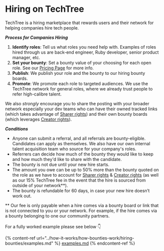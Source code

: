 # Hiring on TechTree

TechTree is a hiring marketplace that rewards users and their network for helping companies hire tech people.

_**Process for Companies Hiring**_

1. **Identify roles**: Tell us what roles you need help with. Examples of roles hired through us are back-end engineer, Ruby developer, senior product manager, etc.
2. **Set your bounty**: Set a bounty value of your choosing for each open role. See our [Pricing Page](../how-it-works/general-pricing.md) for more info.
3. **Publish**: We publish your role and the bounty to our hiring bounty boards.
4. **Promote**: We promote each role to targeted audiences. We use the TechTree network for general roles, where we already trust people to refer high-calibre talent.

We also _strongly_ encourage you to share the posting with your broader network especially your dev teams who can have their owned tracked links (which takes advantage of [Sharer rights](../how-it-works/how-bounties-work/hiring-bounties/roles-within-the-hiring-bounties/sharer-rewards.md)) and their own bounty boards (which leverages [Creator rights](../how-it-works/how-bounties-work/hiring-bounties/roles-within-the-hiring-bounties/creator-rights.md)).

_**Conditions**_

* Anyone can submit a referral, and all referrals are bounty-eligible. Candidates can apply as themselves. We also have our own internal talent acquisition team who source for your company's roles.
* Referrers can decide how much of the bounty they would like to keep and how much they'd like to share with the candidate.
* The bounty is not due until your new hire starts.
* The amount you owe can be up to 50% more than the bounty quoted on the role as we have to account for [Sharer rights](../how-it-works/how-bounties-work/hiring-bounties/roles-within-the-hiring-bounties/sharer-rewards.md) & [Creator rights](../how-it-works/how-bounties-work/hiring-bounties/roles-within-the-hiring-bounties/creator-rights.md) (as well as our 15% TechTree fee in the event that the hire is sourced from outside of your network\*\*).
* The bounty is refundable for 60 days, in case your new hire doesn’t work out.



\*\* Our fee is only payable when a hire comes via a bounty board or link that is not connected to you or your network. For example, if the hire comes via a bounty belonging to one our community partners.\
\
For a fully worked example please see below 👇

{% content-ref url="../how-it-works/how-bounties-work/hiring-bounties/examples.md" %}
[examples.md](../how-it-works/how-bounties-work/hiring-bounties/examples.md)
{% endcontent-ref %}





